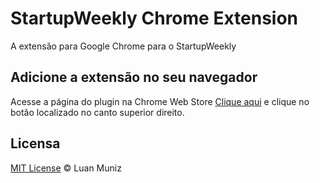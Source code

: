 StartupWeekly Chrome Extension
=========

A extensão para Google Chrome para o StartupWeekly

## Adicione a extensão no seu navegador
Acesse a página do plugin na Chrome Web Store [Clique aqui](https://chrome.google.com/webstore/detail/startupweekly/fjdcppohpghomenedkgpcllipdclbfic?hl=pt-BR) e clique no botão localizado no canto superior direito.

## Licensa

[MIT License](http://luanmuniz.mit-license.org) © Luan Muniz
